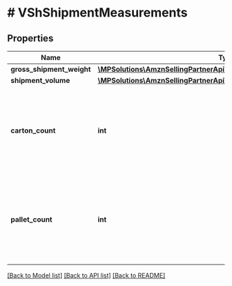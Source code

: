 # # VShShipmentMeasurements

## Properties

Name | Type | Description | Notes
------------ | ------------- | ------------- | -------------
**gross_shipment_weight** | [**\MPSolutions\AmznSellingPartnerApi\Models\VendorShipments\VShWeight**](VShWeight.md) |  | [optional]
**shipment_volume** | [**\MPSolutions\AmznSellingPartnerApi\Models\VendorShipments\VShVolume**](VShVolume.md) |  | [optional]
**carton_count** | **int** | Number of cartons present in the shipment. Provide the cartonCount only for unpalletized shipments. | [optional]
**pallet_count** | **int** | Number of pallets present in the shipment. Provide the palletCount only for palletized shipments. | [optional]

[[Back to Model list]](../../README.md#models) [[Back to API list]](../../README.md#endpoints) [[Back to README]](../../README.md)
